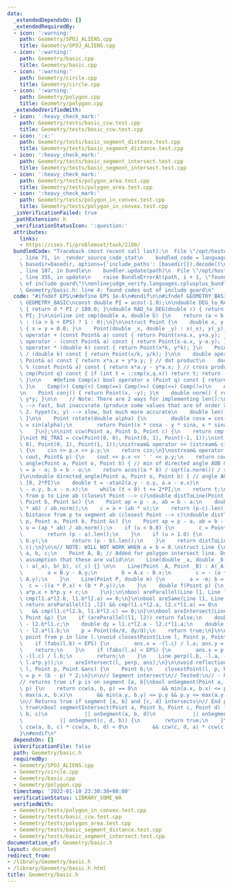 ```yaml
---
data:
  _extendedDependsOn: []
  _extendedRequiredBy:
  - icon: ':warning:'
    path: Geometry/SPOJ_ALIENS.cpp
    title: Geometry/SPOJ_ALIENS.cpp
  - icon: ':warning:'
    path: Geometry/basic.cpp
    title: Geometry/basic.cpp
  - icon: ':warning:'
    path: Geometry/circle.cpp
    title: Geometry/circle.cpp
  - icon: ':warning:'
    path: Geometry/polygon.cpp
    title: Geometry/polygon.cpp
  _extendedVerifiedWith:
  - icon: ':heavy_check_mark:'
    path: Geometry/tests/basic_ccw.test.cpp
    title: Geometry/tests/basic_ccw.test.cpp
  - icon: ':x:'
    path: Geometry/tests/basic_segment_distance.test.cpp
    title: Geometry/tests/basic_segment_distance.test.cpp
  - icon: ':heavy_check_mark:'
    path: Geometry/tests/basic_segment_intersect.test.cpp
    title: Geometry/tests/basic_segment_intersect.test.cpp
  - icon: ':heavy_check_mark:'
    path: Geometry/tests/polygon_area.test.cpp
    title: Geometry/tests/polygon_area.test.cpp
  - icon: ':heavy_check_mark:'
    path: Geometry/tests/polygon_in_convex.test.cpp
    title: Geometry/tests/polygon_in_convex.test.cpp
  _isVerificationFailed: true
  _pathExtension: h
  _verificationStatusIcon: ':question:'
  attributes:
    links:
    - https://cses.fi/problemset/task/2190/
  bundledCode: "Traceback (most recent call last):\n  File \"/opt/hostedtoolcache/Python/3.10.1/x64/lib/python3.10/site-packages/onlinejudge_verify/documentation/build.py\"\
    , line 71, in _render_source_code_stat\n    bundled_code = language.bundle(stat.path,\
    \ basedir=basedir, options={'include_paths': [basedir]}).decode()\n  File \"/opt/hostedtoolcache/Python/3.10.1/x64/lib/python3.10/site-packages/onlinejudge_verify/languages/cplusplus.py\"\
    , line 187, in bundle\n    bundler.update(path)\n  File \"/opt/hostedtoolcache/Python/3.10.1/x64/lib/python3.10/site-packages/onlinejudge_verify/languages/cplusplus_bundle.py\"\
    , line 355, in update\n    raise BundleErrorAt(path, i + 1, \"found codes out\
    \ of include guard\")\nonlinejudge_verify.languages.cplusplus_bundle.BundleErrorAt:\
    \ Geometry/basic.h: line 4: found codes out of include guard\n"
  code: "#ifndef EPS\n#define EPS 1e-6\n#endif\n\n#ifndef GEOMETRY_BASIC\n#define\
    \ GEOMETRY_BASIC\nconst double PI = acos(-1.0);\n\ndouble DEG_to_RAD(double d)\
    \ { return d * PI / 180.0; }\ndouble RAD_to_DEG(double r) { return r * 180.0 /\
    \ PI; }\n\ninline int cmp(double a, double b) {\n    return (a < b - EPS) ? -1\
    \ : ((a > b + EPS) ? 1 : 0);\n}\n\nstruct Point {\n    double x, y;\n    Point()\
    \ { x = y = 0.0; }\n    Point(double _x, double _y) : x(_x), y(_y) {}\n\n    Point\
    \ operator + (const Point& a) const { return Point(x+a.x, y+a.y); }\n    Point\
    \ operator - (const Point& a) const { return Point(x-a.x, y-a.y); }\n    Point\
    \ operator * (double k) const { return Point(x*k, y*k); }\n    Point operator\
    \ / (double k) const { return Point(x/k, y/k); }\n\n    double operator * (const\
    \ Point& a) const { return x*a.x + y*a.y; } // dot product\n    double operator\
    \ % (const Point& a) const { return x*a.y - y*a.x; } // cross product\n\n    int\
    \ cmp(Point q) const { if (int t = ::cmp(x,q.x)) return t; return ::cmp(y,q.y);\
    \ }\n\n    #define Comp(x) bool operator x (Point q) const { return cmp(q) x 0;\
    \ }\n    Comp(>) Comp(<) Comp(==) Comp(>=) Comp(<=) Comp(!=)\n    #undef Comp\n\
    \n    Point conj() { return Point(x, -y); }\n    double norm() { return x*x +\
    \ y*y; }\n\n    // Note: There are 2 ways for implementing len():\n    // 1. sqrt(norm())\
    \ --> fast, but inaccurate (produce some values that are of order X^2)\n    //\
    \ 2. hypot(x, y) --> slow, but much more accurate\n    double len() { return sqrt(norm());\
    \ }\n\n    Point rotate(double alpha) {\n        double cosa = cos(alpha), sina\
    \ = sin(alpha);\n        return Point(x * cosa - y * sina, x * sina + y * cosa);\n\
    \    }\n};\n\nint ccw(Point a, Point b, Point c) {\n    return cmp((b-a)%(c-a),0);\n\
    }\nint RE_TRAI = ccw(Point(0, 0), Point(0, 1), Point(-1, 1));\nint RE_PHAI = ccw(Point(0,\
    \ 0), Point(0, 1), Point(1, 1));\nistream& operator >> (istream& cin, Point& p)\
    \ {\n    cin >> p.x >> p.y;\n    return cin;\n}\nostream& operator << (ostream&\
    \ cout, Point& p) {\n    cout << p.x << ' ' << p.y;\n    return cout;\n}\n\ndouble\
    \ angle(Point a, Point o, Point b) { // min of directed angle AOB & BOA\n    a\
    \ = a - o; b = b - o;\n    return acos((a * b) / sqrt(a.norm()) / sqrt(b.norm()));\n\
    }\n\ndouble directed_angle(Point a, Point o, Point b) { // angle AOB, in range\
    \ [0, 2*PI)\n    double t = -atan2(a.y - o.y, a.x - o.x)\n            + atan2(b.y\
    \ - o.y, b.x - o.x);\n    while (t < 0) t += 2*PI;\n    return t;\n}\n\n// Distance\
    \ from p to Line ab (closest Point --> c)\ndouble distToLine(Point p, Point a,\
    \ Point b, Point &c) {\n    Point ap = p - a, ab = b - a;\n    double u = (ap\
    \ * ab) / ab.norm();\n    c = a + (ab * u);\n    return (p-c).len();\n}\n\n//\
    \ Distance from p to segment ab (closest Point --> c)\ndouble distToLineSegment(Point\
    \ p, Point a, Point b, Point &c) {\n    Point ap = p - a, ab = b - a;\n    double\
    \ u = (ap * ab) / ab.norm();\n    if (u < 0.0) {\n        c = Point(a.x, a.y);\n\
    \        return (p - a).len();\n    }\n    if (u > 1.0) {\n        c = Point(b.x,\
    \ b.y);\n        return (p - b).len();\n    }\n    return distToLine(p, a, b,\
    \ c);\n}\n\n// NOTE: WILL NOT WORK WHEN a = b = 0.\nstruct Line {\n    double\
    \ a, b, c;\n    Point A, B; // Added for polygon intersect line. Do not rely on\
    \ assumption that these are valid\n\n    Line(double _a, double _b, double _c)\
    \ : a(_a), b(_b), c(_c) {} \n\n    Line(Point _A, Point _B) : A(_A), B(_B) {\n\
    \        a = B.y - A.y;\n        b = A.x - B.x;\n        c = - (a * A.x + b *\
    \ A.y);\n    }\n    Line(Point P, double m) {\n        a = -m; b = 1;\n      \
    \  c = -((a * P.x) + (b * P.y));\n    }\n    double f(Point p) {\n        return\
    \ a*p.x + b*p.y + c;\n    }\n};\n\nbool areParallel(Line l1, Line l2) {\n    return\
    \ cmp(l1.a*l2.b, l1.b*l2.a) == 0;\n}\n\nbool areSame(Line l1, Line l2) {\n   \
    \ return areParallel(l1 ,l2) && cmp(l1.c*l2.a, l2.c*l1.a) == 0\n             \
    \   && cmp(l1.c*l2.b, l1.b*l2.c) == 0;\n}\n\nbool areIntersect(Line l1, Line l2,\
    \ Point &p) {\n    if (areParallel(l1, l2)) return false;\n    double dx = l1.b*l2.c\
    \ - l2.b*l1.c;\n    double dy = l1.c*l2.a - l2.c*l1.a;\n    double d  = l1.a*l2.b\
    \ - l2.a*l1.b;\n    p = Point(dx/d, dy/d);\n    return true;\n}\n\n// closest\
    \ point from p in line l.\nvoid closestPoint(Line l, Point p, Point &ans) {\n\
    \    if (fabs(l.b) < EPS) {\n        ans.x = -(l.c) / l.a; ans.y = p.y;\n    \
    \    return;\n    }\n    if (fabs(l.a) < EPS) {\n        ans.x = p.x; ans.y =\
    \ -(l.c) / l.b;\n        return;\n    }\n    Line perp(l.b, -l.a, - (l.b*p.x -\
    \ l.a*p.y));\n    areIntersect(l, perp, ans);\n}\n\nvoid reflectionPoint(Line\
    \ l, Point p, Point &ans) {\n    Point b;\n    closestPoint(l, p, b);\n    ans\
    \ = p + (b - p) * 2;\n}\n\n// Segment intersect\n// Tested:\n// - https://cses.fi/problemset/task/2190/\n\
    // returns true if p is on segment [a, b]\nbool onSegment(Point a, Point b, Point\
    \ p) {\n    return ccw(a, b, p) == 0\n        && min(a.x, b.x) <= p.x && p.x <=\
    \ max(a.x, b.x)\n        && min(a.y, b.y) <= p.y && p.y <= max(a.y, b.y);\n}\n\
    \n// Returns true if segment [a, b] and [c, d] intersects\n// End point also returns\
    \ true\nbool segmentIntersect(Point a, Point b, Point c, Point d) {\n    if (onSegment(a,\
    \ b, c)\n            || onSegment(a, b, d)\n            || onSegment(c, d, a)\n\
    \            || onSegment(c, d, b)) {\n        return true;\n    }\n\n    return\
    \ ccw(a, b, c) * ccw(a, b, d) < 0\n        && ccw(c, d, a) * ccw(c, d, b) < 0;\n\
    }\n#endif\n"
  dependsOn: []
  isVerificationFile: false
  path: Geometry/basic.h
  requiredBy:
  - Geometry/SPOJ_ALIENS.cpp
  - Geometry/circle.cpp
  - Geometry/basic.cpp
  - Geometry/polygon.cpp
  timestamp: '2022-01-10 23:30:30+08:00'
  verificationStatus: LIBRARY_SOME_WA
  verifiedWith:
  - Geometry/tests/polygon_in_convex.test.cpp
  - Geometry/tests/basic_ccw.test.cpp
  - Geometry/tests/polygon_area.test.cpp
  - Geometry/tests/basic_segment_distance.test.cpp
  - Geometry/tests/basic_segment_intersect.test.cpp
documentation_of: Geometry/basic.h
layout: document
redirect_from:
- /library/Geometry/basic.h
- /library/Geometry/basic.h.html
title: Geometry/basic.h
---
```

